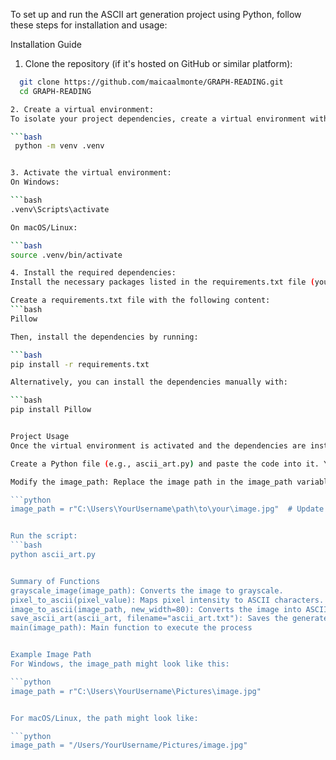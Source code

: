 To set up and run the ASCII art generation project using Python, follow these steps for installation and usage:

Installation Guide
1. Clone the repository (if it's hosted on GitHub or similar platform):

  ```bash
    git clone https://github.com/maicaalmonte/GRAPH-READING.git
    cd GRAPH-READING

 2. Create a virtual environment:
  To isolate your project dependencies, create a virtual environment with the following command:

  ```bash
   python -m venv .venv


3. Activate the virtual environment:
On Windows:

```bash
  .venv\Scripts\activate

On macOS/Linux:

```bash
  source .venv/bin/activate

4. Install the required dependencies:
Install the necessary packages listed in the requirements.txt file (you'll need to create this file if it doesn't exist, or manually install dependencies):

Create a requirements.txt file with the following content:
```bash
  Pillow

Then, install the dependencies by running:

```bash
  pip install -r requirements.txt

Alternatively, you can install the dependencies manually with:

```bash
  pip install Pillow


Project Usage
Once the virtual environment is activated and the dependencies are installed, you can run the script to convert images to ASCII art.

Create a Python file (e.g., ascii_art.py) and paste the code into it. You can use this script to generate ASCII art from any image.

Modify the image_path: Replace the image path in the image_path variable with the full path of the image you'd like to convert to ASCII art.

```python
  image_path = r"C:\Users\YourUsername\path\to\your\image.jpg"  # Update this path


Run the script:
```bash
  python ascii_art.py


Summary of Functions
grayscale_image(image_path): Converts the image to grayscale.
pixel_to_ascii(pixel_value): Maps pixel intensity to ASCII characters.
image_to_ascii(image_path, new_width=80): Converts the image into ASCII art, resizing it based on the provided width.
save_ascii_art(ascii_art, filename="ascii_art.txt"): Saves the generated ASCII art to a text file.
main(image_path): Main function to execute the process


Example Image Path
For Windows, the image_path might look like this:

```python
  image_path = r"C:\Users\YourUsername\Pictures\image.jpg"


For macOS/Linux, the path might look like:

```python
  image_path = "/Users/YourUsername/Pictures/image.jpg"









